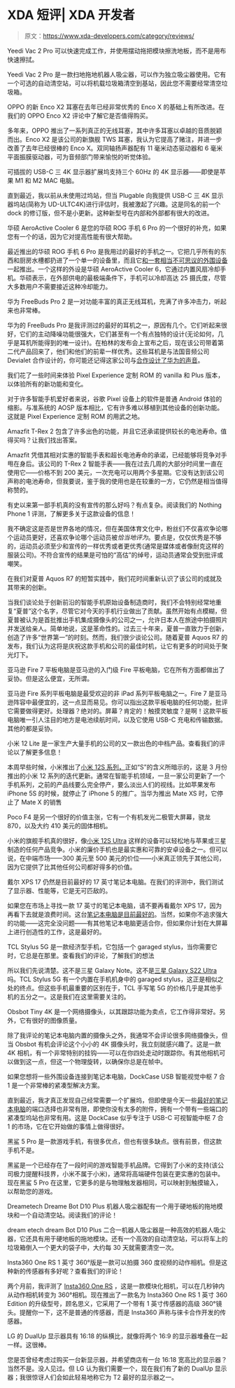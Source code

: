 # XDA 短评| XDA 开发者

> 原文：<https://www.xda-developers.com/category/reviews/>

[](/yeedi-vac-2-pro-robot-vacuum-review/)

Yeedi Vac 2 Pro 可以快速完成工作，并使用摆动拖把模块擦洗地板，而不是用布快速擦拭。

Yeedi Vac 2 Pro 是一款扫地拖地机器人吸尘器，可以作为独立吸尘器使用。它有一个可选的自动清空站，可以将机载垃圾箱清空到基站，因此您不需要经常清空垃圾箱。

[](/oppo-enco-x2-review/)

OPPO 的新 Enco X2 耳塞在去年已经非常优秀的 Enco X 的基础上有所改进。在我们的 OPPO Enco X2 评论中了解它是否值得购买。

多年来，OPPO 推出了一系列真正的无线耳塞，其中许多耳塞以卓越的音质脱颖而出。Enco X2 是该公司的新旗舰 TWS 耳塞，我认为它提高了赌注，并进一步改善了去年已经很棒的 Enco X。双同轴扬声器配有 11 毫米动态驱动器和 6 毫米平面振膜驱动器，可为音频部门带来愉悦的听觉体验。

[](/plugable-usb-c-triple-4k-display-docking-station-review/)

可插拔的 USB-C 三 4K 显示器扩展坞支持三个 60Hz 的 4K 显示器——即使是苹果 M1 和 M2 MAC 电脑。

直到最近，我以前从未使用过坞站，但当 Plugable 向我提供 USB-C 三 4K 显示器坞站(简称为 UD-ULTC4K)进行评估时，我被激起了兴趣。这是同名的前一个 dock 的修订版，但不是小更新。这种新型号在内部和外部都有很大的改进。

[](/asus-aeroactive-cooler-6-review/)

华硕 AeroActive Cooler 6 是您的华硕 ROG 手机 6 Pro 的一个很好的补充，如果您有一个的话，因为它对提高性能有很大帮助。

最近推出的华硕 ROG 手机 6 Pro 是我用过的最好的手机之一。它把几乎所有的东西和厨房水槽都扔进了一个单一的设备里，而且它[和一套相当不可思议的外围设备](https://www.xda-developers.com/rog-phone-6-launch/)一起推出。一个这样的外设是华硕 AeroActive Cooler 6，它通过内置风扇冷却手机。华硕表示，在外部供电的最极端条件下，手机可以冷却高达 25 摄氏度，尽管大多数用户不需要接近这种冷却能力。

[](/huawei-freebuds-pro-2-review/)

华为 FreeBuds Pro 2 是一对功能丰富的真正无线耳机，充满了许多冲击力，听起来也非常棒。

华为的 FreeBuds Pro 是我评测过的最好的耳机之一，原因有几个。它们听起来很好，它们的主动降噪功能很强大，它们甚至有一个有点独特的设计(无论如何，几乎是耳机所能得到的唯一设计)。在柏林的发布会上宣布之后，现在该公司带着第二代产品回来了，他们和他们的前辈一样优秀。这些耳机是与法国音频公司 Devialet 合作设计的，你可能还记得这家公司与[合作设计了华为的声音](https://www.xda-developers.com/huawei-sound-smart-speaker-review/)。

[](/pixel-experience-12-hands-on/)

我们花了一些时间来体验 Pixel Experience 定制 ROM 的 vanilla 和 Plus 版本，以体验所有的新功能和变化。

对于许多智能手机爱好者来说，谷歌 Pixel 设备上的软件是普通 Android 体验的缩影。与准系统的 AOSP 版本相比，它有许多难以移植到其他设备的创新功能。这就是 Pixel Experience 定制 ROM 的用武之地。

[](/amazfit-t-rex-2-review/)

Amazfit T-Rex 2 包含了许多出色的功能，并且它还承诺提供较长的电池寿命。值得买吗？让我们找出答案。

Amazfit 凭借其相对实惠的智能手表和超长电池寿命的承诺，已经能够将竞争对手甩在身后。该公司的 T-Rex 2 智能手表——我在过去几周的大部分时间里一直在使用它——价格不到 200 美元，一次充电可以用两个多星期。它没有达到该公司声称的电池寿命，但我要说，鉴于我的使用也是在较重的一方，它仍然是相当值得称赞的。

[](/nothing-phone-1-review/)

有史以来第一部手机真的没有宣传的那么好吗？有点复杂。阅读我们的 Nothing Phone 1 评测，了解更多关于这款设备的信息！

我不确定这是否是世界各地的情况，但在美国体育文化中，粉丝们不仅喜欢争论哪个运动员更好，还喜欢争论哪个运动员被*恰当地评为*。要点是，仅仅优秀是不够的，运动员必须至少和宣传的一样优秀或者更优秀(通常是媒体或者像耐克这样的服装公司)。不符合宣传的结果是可怕的“高估”的绰号，运动员通常会受到批评或嘲笑。

[](/sharp-aquos-r7-hands-on/)

在我们对夏普 Aquos R7 的短暂实践中，我们花时间重新认识了该公司的成就及其带来的创新。

当我们谈论处于创新前沿的智能手机原始设备制造商时，我们不会特别经常地重复“夏普”这个名字，尽管它对今天的手机行业做出了贡献。虽然开始有点模糊，但夏普被认为是首批推出手机集成摄像头的公司之一，允许日本人在旅途中拍摄照片并发送给亲人。简单地说，这是革命性的。过去三十年来，夏普一直致力于创新，创造了许多“世界第一”的时刻。然而，我们很少谈论公司。随着夏普 Aquos R7 的发布，我们认为这将是庆祝这款手机和公司的最佳时机，让它有更多的时间处于聚光灯下。

[](/amazon-fire-7-review/)

亚马逊 Fire 7 平板电脑是亚马逊的入门级 Fire 平板电脑，它在所有方面都做出了妥协。但是这么便宜，无所谓。

亚马逊 Fire 系列平板电脑是最受欢迎的非 iPad 系列平板电脑之一。Fire 7 是亚马逊阵容中最便宜的，这一点显而易见。你可以指出这款平板电脑的任何功能，批评它需要做得更好。处理器？绝对的。屏幕？肯定的！触摸灵敏度？是啊！这款平板电脑唯一引人注目的地方是电池续航时间，以及它使用 USB-C 充电和传输数据。其他的都是妥协。

[](/xiaomi-12-lite-review/)

小米 12 Lite 是一家生产大量手机的公司的又一款出色的中档产品。查看我们的评论以了解更多信息！

本周早些时候，小米推出了[小米 12S 系列，](https://www.xda-developers.com/xiaomi-12s-series-launch/)正如“S”的含义所暗示的，这是 3 月份推出的小米 12 系列的迭代更新。通常在智能手机领域，一旦一家公司更新了一个手机系列，之前的产品线要么完全停产，要么淡出人们的视线。比如苹果发布 iPhone 5S 的时候，就停止了 iPhone 5 的推广。当华为推出 Mate XS 时，它停止了 Mate X 的销售

[](/poco-f4-review/)

Poco F4 是另一个很好的价值主张，它有一个有机发光二极管大屏幕，骁龙 870，以及大约 410 美元的固体相机。

小米的旗舰手机真的很好，像[小米 12S Ultra](https://youtube.com/shorts/vLsKlLEPhdI?feature=share) 这样的设备可以轻松地与苹果或三星制造的任何产品竞争。小米的廉价手机也是最实惠和可靠的安卓设备之一。但可以说，在中端市场——300 美元至 500 美元的价位——小米真正领先于其他公司，因为它提供了比其他任何公司都好得多的价值。

[](/dell-xps-17-2022-review/)

戴尔 XPS 17 仍然是目前最好的 17 英寸笔记本电脑。在我们的评测中，我们测试了显示器、性能等，它是无可匹敌的。

如果您在市场上寻找一款 17 英寸的笔记本电脑，请不要再看戴尔 XPS 17，因为再看下去就是浪费时间。这台[笔记本电脑是目前最好的](https://www.xda-developers.com/best-laptops/)。当然，如果你不追求强大的功能——这完全没问题——有其他笔记本电脑更适合你，但如果你计划在大屏幕上进行创造性的工作，这是最好的。

[](/tcl-stylus-5g-review/)

TCL Stylus 5G 是一款经济型手机，它包括一个 garaged stylus，当你需要它时，它总是在那里。查看我们的评论，了解我们的想法

所以我们先说清楚。这不是三星 Galaxy Note。这不是[三星 Galaxy S22 Ultra](https://www.xda-developers.com/samsung-galaxy-s22-ultra-review/) 吗。TCL Stylus 5G 有一个内置在手机机身中的 garaged stylus，这正是相似之处的终点。但这些手机最重要的区别在于，TCL 手写笔 5G 的价格几乎是其他手机的五分之一。这是我们在这里需要关注的。

[](/obsbot-tiny-4k-webcam-review/)

Obsbot Tiny 4K 是一个网络摄像头，以其跟踪功能为卖点，它工作得非常好。另外，它有很好的图像质量。

除了我评论的笔记本电脑内置的摄像头之外，我通常不会评论很多网络摄像头，但当 Obsbot 有机会评论这个小小的 4K 摄像头时，我立刻就感兴趣了。这是一款 4K 相机，有一个非常特别的挂钩——可以在你四处走动时跟踪你。有其他相机可以做到这一点，但这一个物理旋转，以确保你总是在帧中。

[](/dockcase-visual-smart-hub-7-in-1-review/)

如果您想将一些外围设备连接到笔记本电脑，DockCase USB 智能视觉中枢 7 合 1 是一个非常棒的紧凑型解决方案。

直到最近，我才真正发现自己经常需要一个扩展坞，但即使是今天一些[最好的笔记本电脑](https://www.xda-developers.com/best-laptops/)的端口选择也非常有限，即使你没有太多的附件，拥有一个带有一些端口的紧凑型坞站也非常有用。这是 DockCase 似乎专注于 USB-C 可视智能中枢 7 合 1 的市场，它在它开始做的事情上做得很好。

[](/black-shark-5-pro-review/)

黑鲨 5 Pro 是一款游戏手机，有很多优点，但也有很多缺点。很有前景，但这款手机不是。

黑鲨是一个已经存在了一段时间的游戏智能手机品牌。它得到了小米的支持(该公司极力提醒科技界，小米不属于小米)，通常将高端硬件包装在更实惠的包装中。现在黑鲨 5 Pro 在这里，它更多的是与物理触发器相同，可以映射到触摸输入，以帮助您的游戏。

[](/dreame-bot-d10-plus-review/)

Dreametech Dreame Bot D10 Plus 机器人吸尘器配有一个用于硬地板的拖地模块和一个自动清空站。阅读我们的评论！

dream etech dream Bot D10 Plus 二合一机器人吸尘器是一种高效的机器人吸尘器，它还具有用于硬地板的拖地模块。还有一个高效的自动清空站，可以将车上的垃圾箱倒入一个更大的袋子中，大约每 30 天就需要清空一次。

[](/insta360-one-rs-1-inch-360-edition-review/)

Insta360 One RS 1 英寸 360°版是一款可以拍摄 360 度视频的动作相机。但是这种新的传感器有多好呢？查看我们的评论！

两个月前，我评测了 [Insta360 One RS](https://www.xda-developers.com/insta360-one-rs-review/) ，这是一款模块化相机，可以在几秒钟内从动作相机转变为 360°相机。现在推出了一款名为 Insta360 One RS 1 英寸 360 Edition 的升级型号，顾名思义，它采用了一个带有 1 英寸传感器的高级 360°镜头。提醒你一下，这不是普通的传感器，而是 Insta360 声称与徕卡合作开发的传感器。

[](/lg-dualup-monitor-review/)

LG 的 DualUp 显示器具有 16:18 的纵横比，就像将两个 16:9 的显示器堆叠在一起一样。这很棒。

您是否曾经考虑过购买一台新显示器，并希望商店有一台 16:18 宽高比的显示器？当然不是。没人见过。但 LG 认为我们需要一个，现在我们有了新的 DualUp 显示器；我很惊讶人们会如此轻易地称它为 T2 最好的显示器之一。